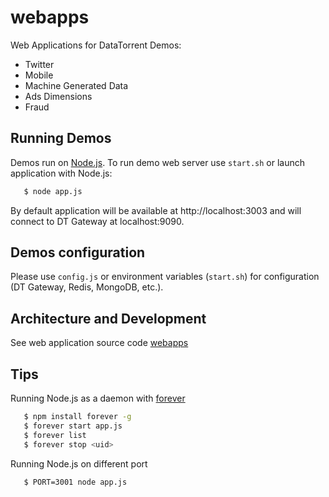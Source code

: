 webapps
===============

Web Applications for DataTorrent Demos:
- Twitter
- Mobile
- Machine Generated Data
- Ads Dimensions
- Fraud

## Running Demos
 Demos run on [Node.js](http://nodejs.org/).
 To run demo web server use ```start.sh``` or launch application with Node.js:

 ``` bash
    $ node app.js
 ```

 By default application will be available at http://localhost:3003 and will connect to DT Gateway at localhost:9090.

## Demos configuration
 Please use ```config.js``` or environment variables (```start.sh```) for configuration (DT Gateway, Redis, MongoDB, etc.).

## Architecture and Development

See web application source code  [webapps](https://github.com/DataTorrent/Malhar/tree/master/webapps)

## Tips

 Running Node.js as a daemon with [forever](https://github.com/nodejitsu/forever)

 ``` bash
    $ npm install forever -g
    $ forever start app.js
    $ forever list
    $ forever stop <uid>
 ```

 Running Node.js on different port

 ``` bash
    $ PORT=3001 node app.js
 ```